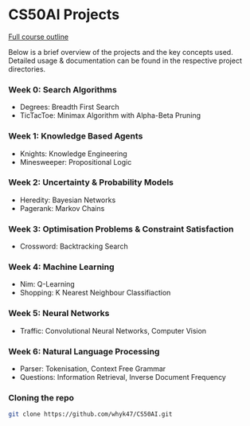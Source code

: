 # CS50AI Projects

[Full course outline](https://cs50.harvard.edu/ai/2020/)

Below is a brief overview of the projects and the key concepts used. Detailed usage & documentation can be found in the respective project directories.

### Week 0: Search Algorithms
- Degrees: Breadth First Search
- TicTacToe: Minimax Algorithm with Alpha-Beta Pruning

### Week 1: Knowledge Based Agents
- Knights: Knowledge Engineering
- Minesweeper: Propositional Logic

### Week 2: Uncertainty & Probability Models
- Heredity: Bayesian Networks
- Pagerank: Markov Chains

### Week 3: Optimisation Problems & Constraint Satisfaction
- Crossword: Backtracking Search

### Week 4: Machine Learning
- Nim: Q-Learning
- Shopping: K Nearest Neighbour Classifiaction

### Week 5: Neural Networks
- Traffic: Convolutional Neural Networks, Computer Vision

### Week 6: Natural Language Processing
- Parser: Tokenisation, Context Free Grammar
- Questions: Information Retrieval, Inverse Document Frequency

### Cloning the repo
```bash
git clone https://github.com/whyk47/CS50AI.git
```